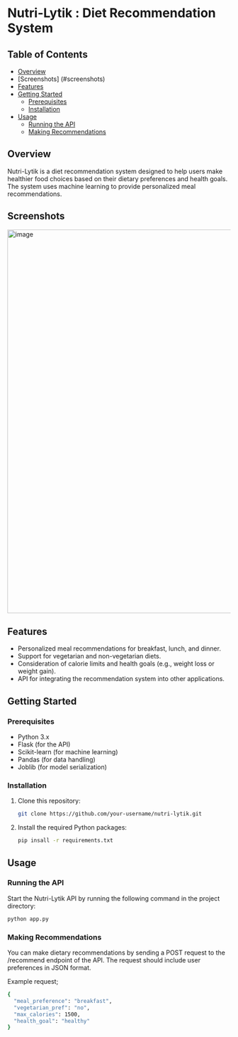 # Nutri-Lytik : Diet Recommendation System

## Table of Contents
- [Overview](#overview)
- [Screenshots] (#screenshots)
- [Features](#features)
- [Getting Started](#getting-started)
  - [Prerequisites](#prerequisites)
  - [Installation](#installation)
- [Usage](#usage)
  - [Running the API](#running-the-api)
  - [Making Recommendations](#making-recommendations)

## Overview

Nutri-Lytik is a diet recommendation system designed to help users make healthier food choices based on their dietary preferences and health goals. The system uses machine learning to provide personalized meal recommendations.

## Screenshots
<img width="864" alt="image" src="https://github.com/VaidikV/NutriLytik-Diet-Recommendation-System/assets/63895478/160df18f-7afb-4788-9e3c-75a7137b6e2c">

## Features

- Personalized meal recommendations for breakfast, lunch, and dinner.
- Support for vegetarian and non-vegetarian diets.
- Consideration of calorie limits and health goals (e.g., weight loss or weight gain).
- API for integrating the recommendation system into other applications.

## Getting Started

### Prerequisites

- Python 3.x
- Flask (for the API)
- Scikit-learn (for machine learning)
- Pandas (for data handling)
- Joblib (for model serialization)

### Installation

1. Clone this repository:
   ```sh
   git clone https://github.com/your-username/nutri-lytik.git

2. Install the required Python packages:
   ```sh
   pip insall -r requirements.txt

## Usage

### Running the API
Start the Nutri-Lytik API by running the following command in the project directory:
```sh
python app.py
```
### Making Recommendations
You can make dietary recommendations by sending a POST request to the /recommend endpoint of the API. The request should include user preferences in JSON format.

Example request;
```sh
{
  "meal_preference": "breakfast",
  "vegetarian_pref": "no",
  "max_calories": 1500,
  "health_goal": "healthy"
}
```
